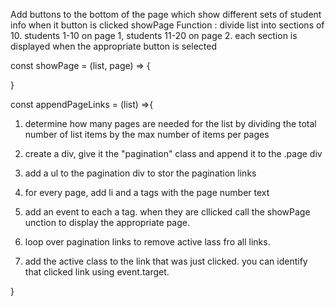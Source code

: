 Add buttons to the bottom of the page which show different sets of student info when it button is clicked
showPage Function :
  divide list into sections of 10. students 1-10 on page 1, students 11-20 on page 2.
  each section is displayed when the appropriate button is selected

  const showPage = (list, page) => {


  }

  const appendPageLinks  = (list) =>{
  1)  determine how many pages are needed for the list by dividing the total number of list items by the max number of items per pages

  2)  create a div, give it the "pagination" class and append it to the .page div

  3)  add a ul to the pagination div to stor the pagination links

  4) for every page, add li and a tags with the page number text

  5) add an event to each a tag. when they are cllicked call the showPage unction to display the appropriate page.

  6) loop over pagination links to remove active lass fro all links.

  7) add the active class to the link that was just clicked. you can identify that clicked link using event.target.
  

  }
